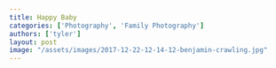 ```yaml
---
title: Happy Baby
categories: ['Photography', 'Family Photography']
authors: ['tyler']
layout: post
image: "/assets/images/2017-12-22-12-14-12-benjamin-crawling.jpg"
---
```



